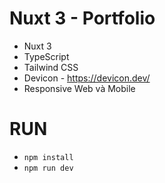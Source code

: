 # Nuxt 3 - Portfolio
- Nuxt 3
- TypeScript
- Tailwind CSS
- Devicon - https://devicon.dev/
- Responsive Web và Mobile

# RUN
- `npm install`
- `npm run dev`